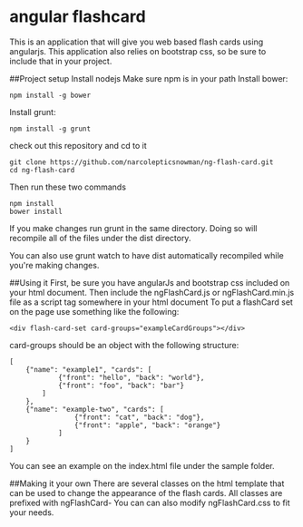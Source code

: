 # angular flashcard
This is an application that will give you web based flash cards using angularjs.
This application also relies on bootstrap css, so be sure to include that in your project.

##Project setup
Install nodejs
Make sure npm is in your path
Install bower:
```
npm install -g bower
```
Install grunt:
```
npm install -g grunt
```

check out this repository and cd to it
```
git clone https://github.com/narcolepticsnowman/ng-flash-card.git
cd ng-flash-card
```

Then run these two commands
```
npm install
bower install
```

If you make changes run grunt in the same directory.
Doing so will recompile all of the files under the dist directory.

You can also use grunt watch to have dist automatically recompiled while you're making changes.


##Using it
First, be sure you have angularJs and bootstrap css included on your html document.
Then include the ngFlashCard.js or ngFlashCard.min.js file as a script tag somewhere in your html document
To put a flashCard set on the page use something like the following:
```
<div flash-card-set card-groups="exampleCardGroups"></div>
```
card-groups should be an object with the following structure:
```
[
    {"name": "example1", "cards": [
            {"front": "hello", "back": "world"},
            {"front": "foo", "back": "bar"}
        ]
    },
    {"name": "example-two", "cards": [
                {"front": "cat", "back": "dog"},
                {"front": "apple", "back": "orange"}
            ]
    }
]
```

You can see an example on the index.html file under the sample folder.

##Making it your own
There are several classes on the html template that can be used to change the appearance of the flash cards.
All classes are prefixed with ngFlashCard-
You can can also modify ngFlashCard.css to fit your needs.
